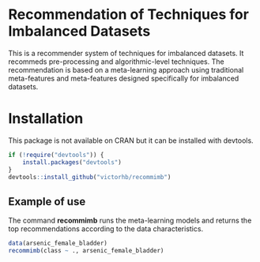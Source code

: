 # Recommendation of Techniques for Imbalanced Datasets

This is a recommender system of techniques for imbalanced datasets. It recommeds pre-processing and algorithmic-level techniques. The recommendation is based on a meta-learning approach using traditional meta-features and meta-features designed specifically for imbalanced datasets.

# Installation

This package is not available on CRAN but it can be installed with devtools.

```r
if (!require("devtools")) {
    install.packages("devtools")
}
devtools::install_github("victorhb/recommimb")
```

## Example of use

The command **recommimb** runs the meta-learning models and returns the top recommendations according to the data characteristics.

```r
data(arsenic_female_bladder)
recommimb(class ~ ., arsenic_female_bladder)
```
